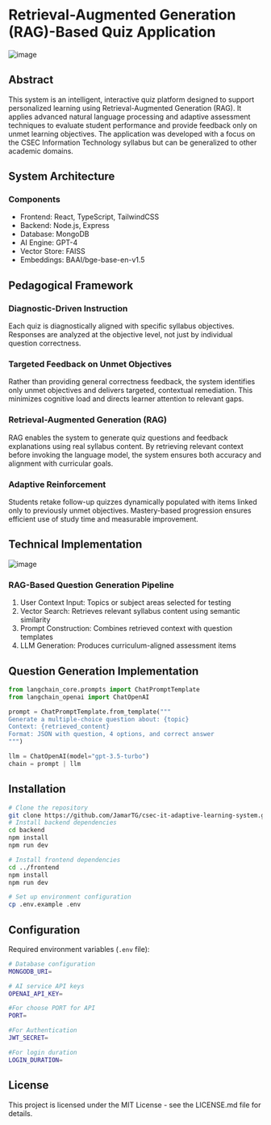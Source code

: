 # Retrieval-Augmented Generation (RAG)-Based Quiz Application  

![image](https://github.com/user-attachments/assets/aaf0df32-bee2-41a5-b737-1a66e6e633a8)

## Abstract  
This system is an intelligent, interactive quiz platform designed to support personalized learning using Retrieval-Augmented Generation (RAG). It applies advanced natural language processing and adaptive assessment techniques to evaluate student performance and provide feedback only on unmet learning objectives. The application was developed with a focus on the CSEC Information Technology syllabus but can be generalized to other academic domains.  

## System Architecture  
### Components  
- Frontend: React, TypeScript, TailwindCSS  
- Backend: Node.js, Express  
- Database: MongoDB  
- AI Engine: GPT-4
- Vector Store: FAISS  
- Embeddings: BAAI/bge-base-en-v1.5

## Pedagogical Framework  
### Diagnostic-Driven Instruction  
Each quiz is diagnostically aligned with specific syllabus objectives. Responses are analyzed at the objective level, not just by individual question correctness.  

### Targeted Feedback on Unmet Objectives  
Rather than providing general correctness feedback, the system identifies only unmet objectives and delivers targeted, contextual remediation. This minimizes cognitive load and directs learner attention to relevant gaps.  

### Retrieval-Augmented Generation (RAG)  
RAG enables the system to generate quiz questions and feedback explanations using real syllabus content. By retrieving relevant context before invoking the language model, the system ensures both accuracy and alignment with curricular goals.  

### Adaptive Reinforcement  
Students retake follow-up quizzes dynamically populated with items linked only to previously unmet objectives. Mastery-based progression ensures efficient use of study time and measurable improvement.  

## Technical Implementation  

![image](https://github.com/user-attachments/assets/16add320-e0af-4778-86e1-d2d4356ad62f)


### RAG-Based Question Generation Pipeline  
1. User Context Input: Topics or subject areas selected for testing  
2. Vector Search: Retrieves relevant syllabus content using semantic similarity  
3. Prompt Construction: Combines retrieved context with question templates  
4. LLM Generation: Produces curriculum-aligned assessment items  


## Question Generation Implementation

```python
from langchain_core.prompts import ChatPromptTemplate
from langchain_openai import ChatOpenAI

prompt = ChatPromptTemplate.from_template("""
Generate a multiple-choice question about: {topic}
Context: {retrieved_content}
Format: JSON with question, 4 options, and correct answer
""")

llm = ChatOpenAI(model="gpt-3.5-turbo")
chain = prompt | llm
```

## Installation

```bash
# Clone the repository
git clone https://github.com/JamarTG/csec-it-adaptive-learning-system.git
# Install backend dependencies
cd backend
npm install
npm run dev

# Install frontend dependencies
cd ../frontend
npm install
npm run dev

# Set up environment configuration
cp .env.example .env

```

## Configuration

Required environment variables (`.env` file):

```bash
# Database configuration
MONGODB_URI=

# AI service API keys
OPENAI_API_KEY=

#For choose PORT for API
PORT=

#For Authentication
JWT_SECRET=

#For login duration
LOGIN_DURATION=
```

## License  
This project is licensed under the MIT License - see the LICENSE.md file for details.
